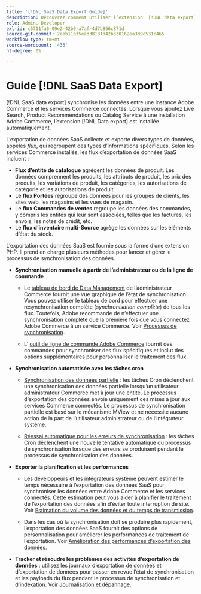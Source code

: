 ```yaml
---
title: '[!DNL SaaS Data Export Guide]'
description: Découvrez comment utiliser l’extension  [!DNL data export] pour les services Adobe Commerce SaaS qui synchronise les données entre Adobe Commerce et les services Commerce connectés.
role: Admin, Developer
exl-id: c5711fa6-09e2-42b0-a7af-4d7b866c871d
source-git-commit: 2eeb11bf5ead38131d42b330162ea3d9c531c465
workflow-type: tm+mt
source-wordcount: '433'
ht-degree: 0%

---
```


# Guide [!DNL SaaS Data Export]

[!DNL SaaS data export] synchronise les données entre une instance Adobe Commerce et les services Commerce connectés. Lorsque vous ajoutez Live Search, Product Recommendations ou Catalog Service à une installation Adobe Commerce, l’extension [!DNL Data export] est installée automatiquement.

L’exportation de données SaaS collecte et exporte divers types de données, appelés _flux_, qui regroupent des types d’informations spécifiques. Selon les services Commerce installés, les flux d’exportation de données SaaS incluent :

- **Flux d’entité de catalogue** agrégent les données de produit. Les données comprennent les produits, les attributs de produit, les prix des produits, les variations de produit, les catégories, les autorisations de catégorie et les autorisations de produit.
- Le **flux Portées** regroupe des données pour les groupes de clients, les sites web, les magasins et les vues de magasin.
- Le **flux Commandes de ventes** regroupe les données des commandes, y compris les entités qui leur sont associées, telles que les factures, les envois, les notes de crédit, etc.
- Le **flux d’inventaire multi-Source** agrège les données sur les éléments d’état du stock.

L’exportation des données SaaS est fournie sous la forme d’une extension PHP. Il prend en charge plusieurs méthodes pour lancer et gérer le processus de synchronisation des données.

- **Synchronisation manuelle à partir de l’administrateur ou de la ligne de commande**

   - Le [tableau de bord de Data Management](https://experienceleague.adobe.com/en/docs/commerce-admin/systems/data-transfer/data-dashboard) de l’administrateur Commerce fournit une vue graphique de l’état de synchronisation. Vous pouvez utiliser le tableau de bord pour effectuer une resynchronisation complète (_synchronisation complète_) de tous les flux. Toutefois, Adobe recommande de n’effectuer une synchronisation complète que la première fois que vous connectez Adobe Commerce à un service Commerce. Voir [Processus de synchronisation](data-synchronization.md).

   - L’ [outil de ligne de commande Adobe Commerce](https://experienceleague.adobe.com/en/docs/commerce-operations/configuration-guide/cli/config-cli) fournit des commandes pour synchroniser des flux spécifiques et inclut des options supplémentaires pour personnaliser le traitement des flux.

- **Synchronisation automatisée avec les tâches cron**

   - [Synchronisation des données partielle](data-synchronization.md#partial-synchronization-with-cron-jobs) : les tâches Cron déclenchent une synchronisation des données partielle lorsqu’un utilisateur administrateur Commerce met à jour une entité. Le processus d’exportation des données envoie uniquement ces mises à jour aux services Commerce connectés. Le processus de synchronisation partielle est basé sur le mécanisme MView et ne nécessite aucune action de la part de l’utilisateur administrateur ou de l’intégrateur système.

   - [Réessai automatique pour les erreurs de synchronisation](data-synchronization.md#failed-items-sync-for-error-recovery) : les tâches Cron déclenchent une nouvelle tentative automatique du processus de synchronisation lorsque des erreurs se produisent pendant le processus de synchronisation des données.

- **Exporter la planification et les performances**

   - Les développeurs et les intégrateurs système peuvent estimer le temps nécessaire à l’exportation des données SaaS pour synchroniser les données entre Adobe Commerce et les services connectés. Cette estimation peut vous aider à planifier le traitement de l’exportation des données afin d’éviter toute interruption de site. Voir [Estimation du volume des données et du temps de transmission](estimate-data-volume-sync-time.md).

   - Dans les cas où la synchronisation doit se produire plus rapidement, l’exportation des données SaaS fournit des options de personnalisation pour améliorer les performances de traitement de l’exportation. Voir [Amélioration des performances d’exportation des données](customize-export-processing.md).

- **Tracker et résoudre les problèmes des activités d’exportation de données** : utilisez les journaux d’exportation de données et d’exportation de données pour passer en revue l’état de synchronisation et les payloads du flux pendant le processus de synchronisation et d’indexation. Voir [Journalisation et dépannage](troubleshooting-logging.md).
